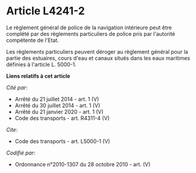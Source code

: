 # Article L4241-2

Le règlement général de police de la navigation intérieure peut être complété par des règlements particuliers de police pris
par l'autorité compétente de l'Etat. 

Les règlements particuliers peuvent déroger au règlement général pour la partie des estuaires, cours d'eau et canaux situés
dans les eaux maritimes définies à l'article L. 5000-1.

**Liens relatifs à cet article**

_Cité par_:

  - Arrêté du 21 juillet 2014 - art. 1 (V)
  - Arrêté du 30 juillet 2014 - art. 1 (V)
  - Arrêté du 21 janvier 2020 - art. 1 (V)
  - Code des transports - art. R4311-4 (V)

_Cite_:

  - Code des transports - art. L5000-1 (V)

_Codifié par_:

  - Ordonnance n°2010-1307 du 28 octobre 2010 - art. (V)
